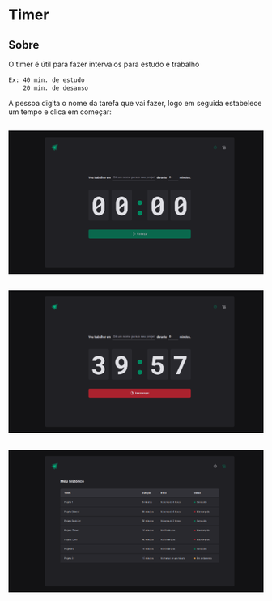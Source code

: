 # Timer  

## Sobre

O timer é útil para fazer intervalos para estudo e trabalho
```
Ex: 40 min. de estudo
    20 min. de desanso
```
A pessoa digita o nome da tarefa que vai fazer, logo em seguida estabelece um tempo e clica em começar:
##
![80x40](src/assets/home.png)
##
![80x40](src/assets/timer.png)
##
![80x40](src/assets/history.png)
